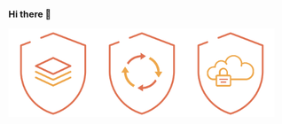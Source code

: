 ### Hi there 👋

<!--
**josefredericozup/josefredericozup** is a ✨ _special_ ✨ repository because its `README.md` (this file) appears on your GitHub profile.

Here are some ideas to get you started:

- 🔭 I’m currently working on ...
- 🌱 I’m currently learning ...
- 👯 I’m looking to collaborate on ...
- 🤔 I’m looking for help with ...
- 💬 Ask me about ...
- 📫 How to reach me: ...
- 😄 Pronouns: ...
- ⚡ Fun fact: ...
-->
<img src='badges/regulatorios.png' alt='badges/regulatorios.png' width='160px' /><img src='badges/ssdlc.png' alt='badges/ssdlc.png' width='160px' /><img src='badges/cloudsec_zupit.png' alt='badges/cloudsec_zupit.png' width='160px' />